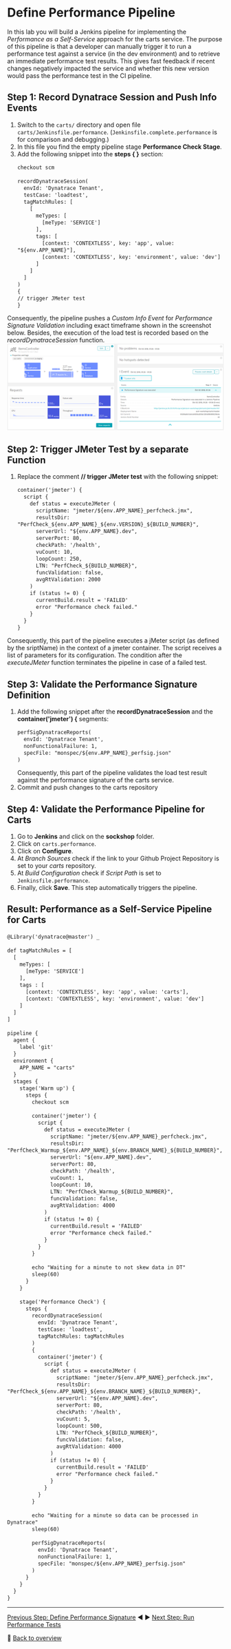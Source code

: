 # Define Performance Pipeline

In this lab you will build a Jenkins pipeline for implementing the *Performance as a Self-Service* approach for the carts service. The purpose of this pipeline is that a developer can manually trigger it to run a performance test against a service (in the dev environment) and to retrieve an immediate performance test results. This gives fast feedback if recent changes negatively impacted the service and whether this new version would pass the performance test in the CI pipeline.

## Step 1: Record Dynatrace Session and Push Info Events
1. Switch to the `carts/` directory and open file `carts/Jenkinsfile.performance`. (`Jenkinsfile.complete.performance` is for comparison and debugging.)
1. In this file you find the empty pipeline stage **Performance Check Stage**.
1. Add the following snippet into the **steps { }** section:
    ```
    checkout scm

    recordDynatraceSession(
      envId: 'Dynatrace Tenant',
      testCase: 'loadtest',
      tagMatchRules: [
        [
          meTypes: [
            [meType: 'SERVICE']
          ],
          tags: [
            [context: 'CONTEXTLESS', key: 'app', value: "${env.APP_NAME}"],
            [context: 'CONTEXTLESS', key: 'environment', value: 'dev']
          ]
        ]
      ]
    ) 
    {
    // trigger JMeter test
    }  
    ```
Consequently, the pipeline pushes a *Custom Info Event* for *Performance Signature Validation* including exact timeframe shown in the screenshot below. Besides, the execution of the load test is recorded based on the *recordDynatraceSession* function. 
![performance_signature_event](../assets/performance_signature_event.png)

## Step 2: Trigger JMeter Test by a separate Function
1. Replace the comment **// trigger JMeter test** with the following snippet:
    ```
    container('jmeter') {
      script {
        def status = executeJMeter ( 
          scriptName: "jmeter/${env.APP_NAME}_perfcheck.jmx",
          resultsDir: "PerfCheck_${env.APP_NAME}_${env.VERSION}_${BUILD_NUMBER}",
          serverUrl: "${env.APP_NAME}.dev", 
          serverPort: 80,
          checkPath: '/health',
          vuCount: 10,
          loopCount: 250,
          LTN: "PerfCheck_${BUILD_NUMBER}",
          funcValidation: false,
          avgRtValidation: 2000
        )
        if (status != 0) {
          currentBuild.result = 'FAILED'
          error "Performance check failed."
        }
      }
    }
    ```
Consequently, this part of the pipeline executes a jMeter script (as defined by the sriptName) in the context of a jmeter container. The script receives a list of parameters for its configuration. The condition after the *executeJMeter* function terminates the pipeline in case of a failed test.  

## Step 3: Validate the Performance Signature Definition
1. Add the following snippet after the **recordDynatraceSession** and the **container('jmeter') {** segments:
    ```
    perfSigDynatraceReports(
      envId: 'Dynatrace Tenant', 
      nonFunctionalFailure: 1, 
      specFile: "monspec/${env.APP_NAME}_perfsig.json"
    ) 
    ```
    Consequently, this part of the pipeline validates the load test result against the performance signature of the carts service.
1. Commit and push changes to the carts repository

## Step 4: Validate the Performance Pipeline for Carts
1. Go to  **Jenkins** and click on the **sockshop** folder.
1. Click on `carts.performance`.
1. Click on **Configure**.
1. At *Branch Sources* check if the link to your Github Project Repository is set to your *carts* repository.
1. At *Build Configuration* check if *Script Path* is set to `Jenkinsfile.performance`.
1. Finally, click **Save**. This step automatically triggers the pipeline.

## Result: Performance as a Self-Service Pipeline for Carts
```
@Library('dynatrace@master') _

def tagMatchRules = [
  [
    meTypes: [
      [meType: 'SERVICE']
    ],
    tags : [
      [context: 'CONTEXTLESS', key: 'app', value: 'carts'],
      [context: 'CONTEXTLESS', key: 'environment', value: 'dev']
    ]
  ]
]

pipeline {
  agent {
    label 'git'
  }
  environment {
    APP_NAME = "carts"
  }
  stages {
    stage('Warm up') {
      steps {
        checkout scm

        container('jmeter') {
          script {
            def status = executeJMeter ( 
              scriptName: "jmeter/${env.APP_NAME}_perfcheck.jmx",
              resultsDir: "PerfCheck_Warmup_${env.APP_NAME}_${env.BRANCH_NAME}_${BUILD_NUMBER}",
              serverUrl: "${env.APP_NAME}.dev", 
              serverPort: 80,
              checkPath: '/health',
              vuCount: 1,
              loopCount: 10,
              LTN: "PerfCheck_Warmup_${BUILD_NUMBER}",
              funcValidation: false,
              avgRtValidation: 4000
            )
            if (status != 0) {
              currentBuild.result = 'FAILED'
              error "Performance check failed."
            }
          }
        }
        
        echo "Waiting for a minute to not skew data in DT"
        sleep(60)
      }
    }

    stage('Performance Check') {
      steps {
        recordDynatraceSession(
          envId: 'Dynatrace Tenant',
          testCase: 'loadtest',
          tagMatchRules: tagMatchRules
        ) 
        {
          container('jmeter') {
            script {
              def status = executeJMeter ( 
                scriptName: "jmeter/${env.APP_NAME}_perfcheck.jmx",
                resultsDir: "PerfCheck_${env.APP_NAME}_${env.BRANCH_NAME}_${BUILD_NUMBER}",
                serverUrl: "${env.APP_NAME}.dev", 
                serverPort: 80,
                checkPath: '/health',
                vuCount: 5,
                loopCount: 500,
                LTN: "PerfCheck_${BUILD_NUMBER}",
                funcValidation: false,
                avgRtValidation: 4000
              )
              if (status != 0) {
                currentBuild.result = 'FAILED'
                error "Performance check failed."
              }
            }
          }
        }

        echo "Waiting for a minute so data can be processed in Dynatrace"
        sleep(60)

        perfSigDynatraceReports(
          envId: 'Dynatrace Tenant', 
          nonFunctionalFailure: 1, 
          specFile: "monspec/${env.APP_NAME}_perfsig.json"
        ) 
      }
    }
  }
}
```

---

[Previous Step: Define Performance Signature](../03_Define_Performance_Signature) :arrow_backward: :arrow_forward: [Next Step: Run Performance Tests](../05_Run_Performance_Tests)

:arrow_up_small: [Back to overview](../)
